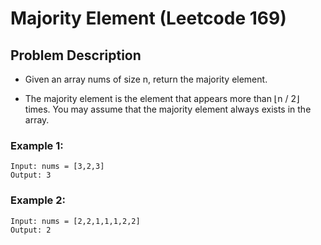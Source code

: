 # Majority Element (Leetcode 169)

## Problem Description

- Given an array nums of size n, return the majority element.

- The majority element is the element that appears more than ⌊n / 2⌋ times. You may assume that the majority element always exists in the array.

### Example 1:
    Input: nums = [3,2,3]
    Output: 3

### Example 2:
    Input: nums = [2,2,1,1,1,2,2]
    Output: 2